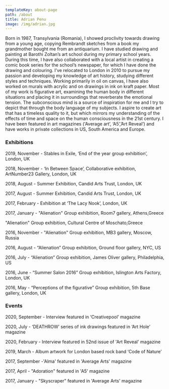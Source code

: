 ```yaml
---
templateKey: about-page
path: /about
title: Adrian Penu
image: /img/adrian.jpg
---
```


Born in 1987, Transylvania (Romania), I showed proclivity towards drawing from a young age, copying Rembrandt sketches from a book my grandmother bought me from an antiquarium. I have studied drawing and painting at Barothi Zoltan’s art school during my primary school years. During this time, I have also collaborated with a local artist in creating a comic book series for the school’s newspaper, for which I have done the drawing and colouring. I’ve relocated to London in 2010 to pursue my passion and developing my knowledge of art history, studying different styles and techniques.
Working primarily in oil on canvas, I have also worked on murals with acrylic and on drawings in ink on kraft paper. Most of my work is figurative art, examining the human body in different situations and placing it in surroundings that reverberate the emotional tension. The subconscious mind is a source of inspiration for me and I try to depict that through the body language of my subjects. I aspire to create art that has a timeless quality to it, but which mirrors my understanding of the effects of time and space on the human consciousness in the 21st century. I have been featured in art magazines ('Average art’, ‘A5’,’Art Reveal’) and have works in private collections in US, South America and Europe.

### Exhibitions

2019, November - Stables in Exile, ‘End of the year group exhibition’, London, UK

2018, November - ‘In Between Space’, Collaborative exhibition, ArtNumber23 Gallery, London, UK

2018, August - Summer Exhibition, Candid Arts Trust, London, UK

2017, August - Summer Exhibition, Candid Arts Trust, London, UK

2017, February - Exhibition at ‘The Lacy Nook’, London, UK

2017, January - "Alienation" Group exhibition, Room7 gallery, Athens,Greece

"Alienation" Group exhibition, Cultural Centre of Moschato,Greece

2016, November - "Alienation" Group exhibition, MB3 gallery, Moscow, Russia

2016, August - “Alienation” Group exhibition, Ground floor gallery, NYC, US

2016, July - “Alienation” Group exhibition, James Oliver gallery, Philadelphia, US

2016, June - “Summer Salon 2016” Group exhibition, Islington Arts Factory, London, UK

2016, May - “Perceptions of the figurative” Group exhibition, 5th Base gallery, London, UK

### Events

2020, September - Interview featured in ‘Creativepool’ magazine

2020, July - ‘DEATHROW’ series of ink drawings featured in ‘Art Hole’ magazine

2020, February - Interview featured in 52nd issue of 'Art Reveal' magazine

2019, March - Album artwork for London based rock band ‘Code of Nature’

2017, September -'Alma' featured in 'Average Arts' magazine

2017, April - "Adoration" featured in 'A5' magazine

2017, January - "Skyscraper" featured in 'Average Arts' magazine
